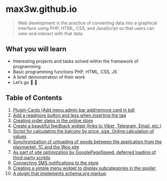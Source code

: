 # max3w.github.io

<blockquote><p>Web development is the practice of converting data into a graphical interface using PHP, HTML, CSS, and JavaScript so that users can view and interact with that data.</p></blockquote>
<h2>What you will learn</h2>
<ul>
<li>Interesting projects and tasks solved within the framework of programming</li>
<li>Basic programming functions PHP, HTML, CSS, JS</li>
<li>A brief demonstration of their work</li>
<li>Let’s go 🚀 🙂</li>
</ul>
<h2>Table of Contents</h2>
<ol>
<li><a href="#s1">Plugin-Cards (Add menu admin bar add/remove card in bd)</a></li>
<li><a href="#s2">Add a readmore button and less when inserting the <!-–Readmore--> tag</a></li>
<li><a href="#s3">Creating order steps in the online store</a></li>
<li><a href="#s4">Create a beautiful feedback widget (links to Viber, Telegram, Email, etc.)</a></li>
<li><a href="#s5">Script for calculating the balcony by price, size. Online calculation of values</a></li>
<li><a href="#s6">Synchronization of unloading of goods between the application from the playmarket, 1C and the Woo site</a></li>
<li><a href="#s7">As part of site optimization by GooglePageSpeed, deferred loading of third-party scripts</a></li>
<li><a href="#s8">Connecting SMS notifications to the store</a></li>
<li><a href="#s9">Creating a simple menu widget to display subcategories in the spoiler</a></li>
<li><a href="#s10">A plugin that implements schema.org markup</a></li>
</ol>
